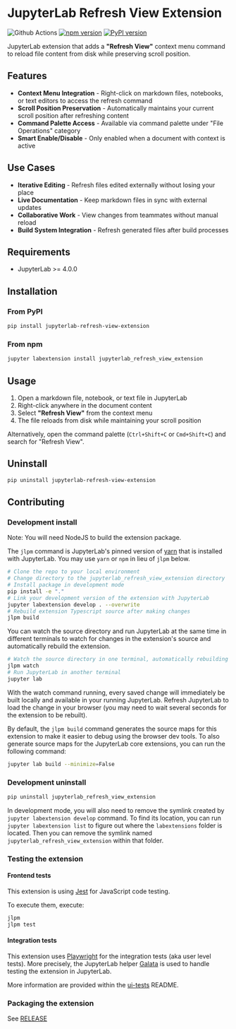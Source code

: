 # JupyterLab Refresh View Extension

![Github Actions](https://github.com/stellarshenson/jupyterlab_refresh_view_extension/actions/workflows/build.yml/badge.svg)
[![npm version](https://badge.fury.io/js/jupyterlab_refresh_view_extension.svg)](https://www.npmjs.com/package/jupyterlab_refresh_view_extension)
[![PyPI version](https://badge.fury.io/py/jupyterlab-refresh-view-extension.svg)](https://pypi.org/project/jupyterlab-refresh-view-extension/)

JupyterLab extension that adds a **"Refresh View"** context menu command to reload file content from disk while preserving scroll position.

## Features

- **Context Menu Integration** - Right-click on markdown files, notebooks, or text editors to access the refresh command
- **Scroll Position Preservation** - Automatically maintains your current scroll position after refreshing content
- **Command Palette Access** - Available via command palette under "File Operations" category
- **Smart Enable/Disable** - Only enabled when a document with context is active

## Use Cases

- **Iterative Editing** - Refresh files edited externally without losing your place
- **Live Documentation** - Keep markdown files in sync with external updates
- **Collaborative Work** - View changes from teammates without manual reload
- **Build System Integration** - Refresh generated files after build processes

## Requirements

- JupyterLab >= 4.0.0

## Installation

### From PyPI

```bash
pip install jupyterlab-refresh-view-extension
```

### From npm

```bash
jupyter labextension install jupyterlab_refresh_view_extension
```

## Usage

1. Open a markdown file, notebook, or text file in JupyterLab
2. Right-click anywhere in the document content
3. Select **"Refresh View"** from the context menu
4. The file reloads from disk while maintaining your scroll position

Alternatively, open the command palette (`Ctrl+Shift+C` or `Cmd+Shift+C`) and search for "Refresh View".

## Uninstall

```bash
pip uninstall jupyterlab-refresh-view-extension
```

## Contributing

### Development install

Note: You will need NodeJS to build the extension package.

The `jlpm` command is JupyterLab's pinned version of
[yarn](https://yarnpkg.com/) that is installed with JupyterLab. You may use
`yarn` or `npm` in lieu of `jlpm` below.

```bash
# Clone the repo to your local environment
# Change directory to the jupyterlab_refresh_view_extension directory
# Install package in development mode
pip install -e "."
# Link your development version of the extension with JupyterLab
jupyter labextension develop . --overwrite
# Rebuild extension Typescript source after making changes
jlpm build
```

You can watch the source directory and run JupyterLab at the same time in different terminals to watch for changes in the extension's source and automatically rebuild the extension.

```bash
# Watch the source directory in one terminal, automatically rebuilding when needed
jlpm watch
# Run JupyterLab in another terminal
jupyter lab
```

With the watch command running, every saved change will immediately be built locally and available in your running JupyterLab. Refresh JupyterLab to load the change in your browser (you may need to wait several seconds for the extension to be rebuilt).

By default, the `jlpm build` command generates the source maps for this extension to make it easier to debug using the browser dev tools. To also generate source maps for the JupyterLab core extensions, you can run the following command:

```bash
jupyter lab build --minimize=False
```

### Development uninstall

```bash
pip uninstall jupyterlab_refresh_view_extension
```

In development mode, you will also need to remove the symlink created by `jupyter labextension develop`
command. To find its location, you can run `jupyter labextension list` to figure out where the `labextensions`
folder is located. Then you can remove the symlink named `jupyterlab_refresh_view_extension` within that folder.

### Testing the extension

#### Frontend tests

This extension is using [Jest](https://jestjs.io/) for JavaScript code testing.

To execute them, execute:

```sh
jlpm
jlpm test
```

#### Integration tests

This extension uses [Playwright](https://playwright.dev/docs/intro) for the integration tests (aka user level tests).
More precisely, the JupyterLab helper [Galata](https://github.com/jupyterlab/jupyterlab/tree/master/galata) is used to handle testing the extension in JupyterLab.

More information are provided within the [ui-tests](./ui-tests/README.md) README.

### Packaging the extension

See [RELEASE](RELEASE.md)
